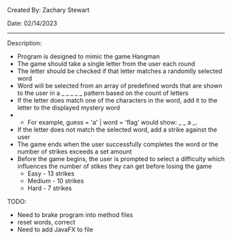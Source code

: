 Created By: Zachary Stewart

Date: 02/14/2023

---

Description:
- Program is designed to mimic the game Hangman
- The game should take a single letter from the user each round
- The letter should be checked if that letter matches a randomlly selected word
- Word will be selected from an array of predefined words that are shown to the user in a _ _ _ _ _ pattern based on the count of letters
- If the letter does match one of the characters in the word, add it to the letter to the displayed mystery word
- - For example, guess = 'a' | word = 'flag' would show: _ _ a _.
- If the letter does not match the selected word, add a strike against the user
- The game ends when the user successfully completes the word or the number of strikes exceeds a set amount
- Before the game begins, the user is prompted to select a difficulty which influences the number of stikes they can get before losing the game
  - Easy - 13 strikes
  - Medium - 10 strikes
  - Hard - 7 strikes

TODO:
 * Need to brake program into method files
 * reset words, correct
 * Need to add JavaFX to file